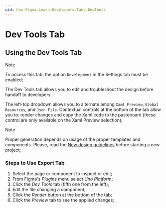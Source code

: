 ```yaml
---
uid: Uno.Figma.Learn.Developers.Tabs.DevTools
---
```


# Dev Tools Tab

## Using the Dev Tools Tab

> [!NOTE]
> To access this tab, the option `Development` in the Settings tab must be enabled;

The Dev Tools tab allows you to edit and troubleshoot the design before handoff to developers.

The left-top dropdown allows you to alternate among `Xaml Preview`, `Global Resources`, and `Json File`. Contextual controls at the bottom of the tab allow you to: render changes and copy the Xaml code to the pasteboard (these control are only available on the Xaml Preview selection);

> [!NOTE]
> Proper generation depends on usage of the proper templates and components. Please, read the [New design guidelines](../designers/starting-new-design.md) before starting a new project;

### Steps to Use Export Tab

1. Select the page or component to inspect or edit;
2. From Figma's *Plugins* menu select *Uno Platform*;
3. Click the *Dev Tools* tab (fifth one from the left);
4. Edit the file changing a component;
5. Click the *Render* button at the bottom of the tab;
6. Click the *Preview* tab to see the applied changes;
